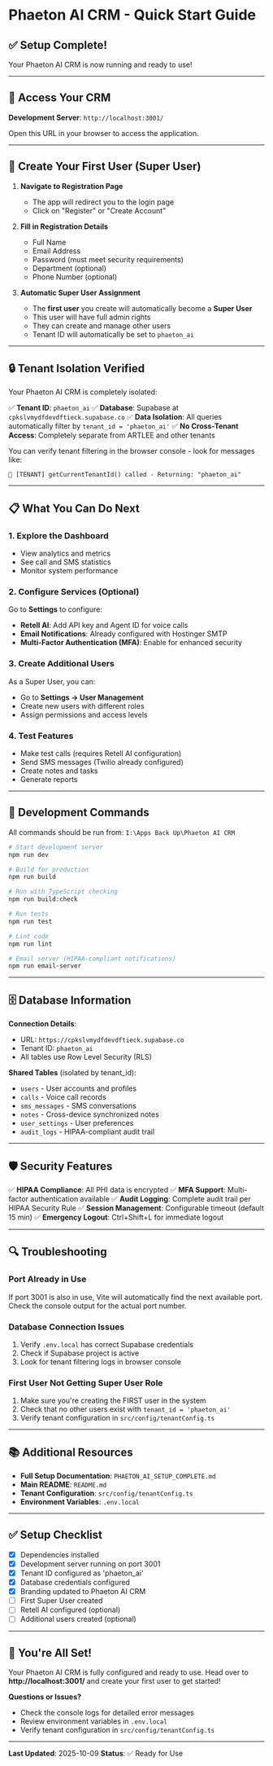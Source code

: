 # Phaeton AI CRM - Quick Start Guide

## ✅ Setup Complete!

Your Phaeton AI CRM is now running and ready to use!

---

## 🚀 Access Your CRM

**Development Server**: `http://localhost:3001/`

Open this URL in your browser to access the application.

---

## 👤 Create Your First User (Super User)

1. **Navigate to Registration Page**
   - The app will redirect you to the login page
   - Click on "Register" or "Create Account"

2. **Fill in Registration Details**
   - Full Name
   - Email Address
   - Password (must meet security requirements)
   - Department (optional)
   - Phone Number (optional)

3. **Automatic Super User Assignment**
   - The **first user** you create will automatically become a **Super User**
   - This user will have full admin rights
   - They can create and manage other users
   - Tenant ID will automatically be set to `phaeton_ai`

---

## 🔒 Tenant Isolation Verified

Your Phaeton AI CRM is completely isolated:

✅ **Tenant ID**: `phaeton_ai`
✅ **Database**: Supabase at `cpkslvmydfdevdftieck.supabase.co`
✅ **Data Isolation**: All queries automatically filter by `tenant_id = 'phaeton_ai'`
✅ **No Cross-Tenant Access**: Completely separate from ARTLEE and other tenants

You can verify tenant filtering in the browser console - look for messages like:
```
🏢 [TENANT] getCurrentTenantId() called - Returning: "phaeton_ai"
```

---

## 📋 What You Can Do Next

### 1. **Explore the Dashboard**
- View analytics and metrics
- See call and SMS statistics
- Monitor system performance

### 2. **Configure Services** (Optional)
Go to **Settings** to configure:
- **Retell AI**: Add API key and Agent ID for voice calls
- **Email Notifications**: Already configured with Hostinger SMTP
- **Multi-Factor Authentication (MFA)**: Enable for enhanced security

### 3. **Create Additional Users**
As a Super User, you can:
- Go to **Settings → User Management**
- Create new users with different roles
- Assign permissions and access levels

### 4. **Test Features**
- Make test calls (requires Retell AI configuration)
- Send SMS messages (Twilio already configured)
- Create notes and tasks
- Generate reports

---

## 🔧 Development Commands

All commands should be run from: `I:\Apps Back Up\Phaeton AI CRM`

```bash
# Start development server
npm run dev

# Build for production
npm run build

# Run with TypeScript checking
npm run build:check

# Run tests
npm run test

# Lint code
npm run lint

# Email server (HIPAA-compliant notifications)
npm run email-server
```

---

## 🗄️ Database Information

**Connection Details**:
- URL: `https://cpkslvmydfdevdftieck.supabase.co`
- Tenant ID: `phaeton_ai`
- All tables use Row Level Security (RLS)

**Shared Tables** (isolated by tenant_id):
- `users` - User accounts and profiles
- `calls` - Voice call records
- `sms_messages` - SMS conversations
- `notes` - Cross-device synchronized notes
- `user_settings` - User preferences
- `audit_logs` - HIPAA-compliant audit trail

---

## 🛡️ Security Features

✅ **HIPAA Compliance**: All PHI data is encrypted
✅ **MFA Support**: Multi-factor authentication available
✅ **Audit Logging**: Complete audit trail per HIPAA Security Rule
✅ **Session Management**: Configurable timeout (default 15 min)
✅ **Emergency Logout**: Ctrl+Shift+L for immediate logout

---

## 🔍 Troubleshooting

### Port Already in Use
If port 3001 is also in use, Vite will automatically find the next available port. Check the console output for the actual port number.

### Database Connection Issues
1. Verify `.env.local` has correct Supabase credentials
2. Check if Supabase project is active
3. Look for tenant filtering logs in browser console

### First User Not Getting Super User Role
1. Make sure you're creating the FIRST user in the system
2. Check that no other users exist with `tenant_id = 'phaeton_ai'`
3. Verify tenant configuration in `src/config/tenantConfig.ts`

---

## 📚 Additional Resources

- **Full Setup Documentation**: `PHAETON_AI_SETUP_COMPLETE.md`
- **Main README**: `README.md`
- **Tenant Configuration**: `src/config/tenantConfig.ts`
- **Environment Variables**: `.env.local`

---

## ✅ Setup Checklist

- [x] Dependencies installed
- [x] Development server running on port 3001
- [x] Tenant ID configured as 'phaeton_ai'
- [x] Database credentials configured
- [x] Branding updated to Phaeton AI CRM
- [ ] First Super User created
- [ ] Retell AI configured (optional)
- [ ] Additional users created (optional)

---

## 🎉 You're All Set!

Your Phaeton AI CRM is fully configured and ready to use. Head over to **http://localhost:3001/** and create your first user to get started!

**Questions or Issues?**
- Check the console logs for detailed error messages
- Review environment variables in `.env.local`
- Verify tenant configuration in `src/config/tenantConfig.ts`

---

**Last Updated**: 2025-10-09
**Status**: ✅ Ready for Use
